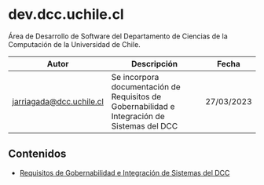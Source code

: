 # dev.dcc.uchile.cl
Área de Desarrollo de Software del Departamento de Ciencias de la Computación de la Universidad de Chile.

|Autor|Descripción|Fecha|
|---|---|---|
|jarriagada@dcc.uchile.cl|Se incorpora documentación de Requisitos de Gobernabilidad e Integración de Sistemas del DCC|27/03/2023|

## Contenidos

- [Requisitos de Gobernabilidad e Integración de Sistemas del DCC](REQUISITOS_GOBERNABILIDAD.md)
